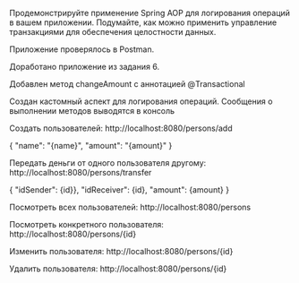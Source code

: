 Продемонстрируйте применение Spring AOP для логирования операций в вашем приложении. 
Подумайте, как можно применить управление транзакциями для обеспечения целостности данных.

Приложение проверялось в Postman.

Доработано приложение из задания 6.

Добавлен метод changeAmount с аннотацией @Transactional

Создан кастомный аспект для логирования операций. Сообщения о выполнении методов выводятся в консоль

Создать пользователей: http://localhost:8080/persons/add

{ 
    "name": "{name}", 
    "amount": "{amount}"
}

Передать деньги от одного пользователя другому: http://localhost:8080/persons/transfer

{
    "idSender": {id}},
    "idReceiver": {id},
    "amount": {amount}
}

Посмотреть всех пользователей: http://localhost:8080/persons

Посмотреть конкретного пользователя: http://localhost:8080/persons/{id}

Изменить пользователя: http://localhost:8080/persons/{id}

Удалить пользователя: http://localhost:8080/persons/{id}